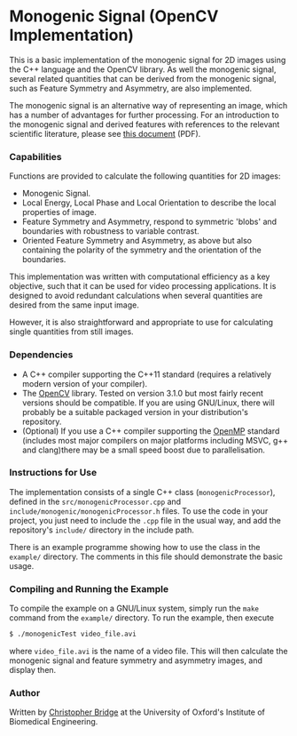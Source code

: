 # Monogenic Signal (OpenCV Implementation)

This is a basic implementation of the monogenic signal for 2D images using
the C++ language and the OpenCV library. As well the monogenic signal, several
related quantities that can be derived from the monogenic signal, such as Feature
Symmetry and Asymmetry, are also implemented.

The monogenic signal is an alternative way of representing an image, which has a number of advantages for further processing. For an introduction to the monogenic signal and derived features with references to the relevant scientific literature, please see [this document](https://chrispbridge.files.wordpress.com/2016/05/monogenic2.pdf) (PDF).

### Capabilities

Functions are provided to calculate the following quantities for 2D images:

* Monogenic Signal.
* Local Energy, Local Phase and Local Orientation to describe the local properties of image.
* Feature Symmetry and Asymmetry, respond to symmetric 'blobs' and boundaries with robustness to variable contrast.
* Oriented Feature Symmetry and Asymmetry, as above but also containing the polarity of the symmetry and the orientation of the boundaries.

This implementation was written with computational efficiency as a key objective,
such that it can be used for video processing applications. It is designed to avoid
redundant calculations when several quantities are desired from the same input
image.

However, it is also straightforward and appropriate to use for calculating single
quantities from still images.

### Dependencies

* A C++ compiler supporting the C++11 standard (requires a relatively modern version of your compiler).
* The [OpenCV](http://opencv.org) library. Tested on version 3.1.0 but most fairly recent
versions should be compatible. If you are using GNU/Linux, there will probably
be a suitable packaged version in your distribution's repository.
* (Optional) If you use a C++ compiler supporting the
[OpenMP](http://openmp.org/wp/) standard (includes most major compilers on major
platforms including MSVC, g++ and clang)there may be a small speed boost due to
parallelisation.

### Instructions for Use

The implementation consists of a single C++ class (`monogenicProcessor`), defined
in the `src/monogenicProcessor.cpp` and `include/monogenic/monogenicProcessor.h`
files. To use the code in your project, you just need to include the `.cpp`
file in the usual way, and add the repository's `include/` directory in the
include path.

There is an example programme showing how to use the class in the `example/`
directory. The comments in this file should demonstrate the basic usage.

### Compiling and Running the Example

To compile the example on a GNU/Linux system, simply run the `make` command from
the `example/` directory. To run the example, then execute

```bash
$ ./monogenicTest video_file.avi
```

where `video_file.avi` is the name of a video file. This will then calculate
the monogenic signal and feature symmetry and asymmetry images, and display then.

### Author

Written by [Christopher Bridge](https://chrispbridge.wordpress.com/) at the
University of Oxford's Institute of Biomedical Engineering.

